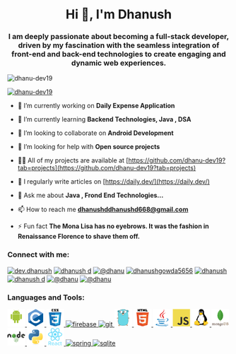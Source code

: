 <h1 align="center">Hi 👋, I'm Dhanush</h1>
<h3 align="center">I am deeply passionate about becoming a full-stack developer, driven by my fascination with the seamless integration of front-end and back-end technologies to create engaging and dynamic web experiences.</h3>

<p align="left"> <img src="https://komarev.com/ghpvc/?username=dhanu-dev19&label=Profile%20views&color=0e75b6&style=flat" alt="dhanu-dev19" /> </p>

<p align="left"> <a href="https://github.com/ryo-ma/github-profile-trophy"><img src="https://github-profile-trophy.vercel.app/?username=dhanu-dev19" alt="dhanu-dev19" /></a> </p>

- 🔭 I’m currently working on **Daily Expense Application**

- 🌱 I’m currently learning **Backend Technologies, Java , DSA**

- 👯 I’m looking to collaborate on **Android Development**

- 🤝 I’m looking for help with **Open source projects**

- 👨‍💻 All of my projects are available at [https://github.com/dhanu-dev19?tab=projects](https://github.com/dhanu-dev19?tab=projects)

- 📝 I regularly write articles on [https://daily.dev/](https://daily.dev/)

- 💬 Ask me about **Java , Frond End Technologies...**

- 📫 How to reach me **dhanushddhanushd668@gmail.com**

- ⚡ Fun fact **The Mona Lisa has no eyebrows. It was the fashion in Renaissance Florence to shave them off.**

<h3 align="left">Connect with me:</h3>
<p align="left">
<a href="https://dev.to/dev.dhanush" target="blank"><img align="center" src="https://raw.githubusercontent.com/rahuldkjain/github-profile-readme-generator/master/src/images/icons/Social/devto.svg" alt="dev.dhanush" height="30" width="40" /></a>
<a href="https://linkedin.com/in/dhanush d" target="blank"><img align="center" src="https://raw.githubusercontent.com/rahuldkjain/github-profile-readme-generator/master/src/images/icons/Social/linked-in-alt.svg" alt="dhanush d" height="30" width="40" /></a>
<a href="https://kaggle.com/@dhanu" target="blank"><img align="center" src="https://raw.githubusercontent.com/rahuldkjain/github-profile-readme-generator/master/src/images/icons/Social/kaggle.svg" alt="@dhanu" height="30" width="40" /></a>
<a href="https://instagram.com/dhanushgowda5656" target="blank"><img align="center" src="https://raw.githubusercontent.com/rahuldkjain/github-profile-readme-generator/master/src/images/icons/Social/instagram.svg" alt="dhanushgowda5656" height="30" width="40" /></a>
<a href="https://www.youtube.com/c/dhanush" target="blank"><img align="center" src="https://raw.githubusercontent.com/rahuldkjain/github-profile-readme-generator/master/src/images/icons/Social/youtube.svg" alt="dhanush" height="30" width="40" /></a>
<a href="https://www.codechef.com/users/dhanush d" target="blank"><img align="center" src="https://cdn.jsdelivr.net/npm/simple-icons@3.1.0/icons/codechef.svg" alt="dhanush d" height="30" width="40" /></a>
<a href="https://www.hackerrank.com/@dhanu" target="blank"><img align="center" src="https://raw.githubusercontent.com/rahuldkjain/github-profile-readme-generator/master/src/images/icons/Social/hackerrank.svg" alt="@dhanu" height="30" width="40" /></a>
<a href="https://www.leetcode.com/@dhanu" target="blank"><img align="center" src="https://raw.githubusercontent.com/rahuldkjain/github-profile-readme-generator/master/src/images/icons/Social/leet-code.svg" alt="@dhanu" height="30" width="40" /></a>
</p>

<h3 align="left">Languages and Tools:</h3>
<p align="left"> <a href="https://developer.android.com" target="_blank" rel="noreferrer"> <img src="https://raw.githubusercontent.com/devicons/devicon/master/icons/android/android-original-wordmark.svg" alt="android" width="40" height="40"/> </a> <a href="https://www.cprogramming.com/" target="_blank" rel="noreferrer"> <img src="https://raw.githubusercontent.com/devicons/devicon/master/icons/c/c-original.svg" alt="c" width="40" height="40"/> </a> <a href="https://www.w3schools.com/css/" target="_blank" rel="noreferrer"> <img src="https://raw.githubusercontent.com/devicons/devicon/master/icons/css3/css3-original-wordmark.svg" alt="css3" width="40" height="40"/> </a> <a href="https://firebase.google.com/" target="_blank" rel="noreferrer"> <img src="https://www.vectorlogo.zone/logos/firebase/firebase-icon.svg" alt="firebase" width="40" height="40"/> </a> <a href="https://git-scm.com/" target="_blank" rel="noreferrer"> <img src="https://www.vectorlogo.zone/logos/git-scm/git-scm-icon.svg" alt="git" width="40" height="40"/> </a> <a href="https://golang.org" target="_blank" rel="noreferrer"> <img src="https://raw.githubusercontent.com/devicons/devicon/master/icons/go/go-original.svg" alt="go" width="40" height="40"/> </a> <a href="https://www.w3.org/html/" target="_blank" rel="noreferrer"> <img src="https://raw.githubusercontent.com/devicons/devicon/master/icons/html5/html5-original-wordmark.svg" alt="html5" width="40" height="40"/> </a> <a href="https://www.java.com" target="_blank" rel="noreferrer"> <img src="https://raw.githubusercontent.com/devicons/devicon/master/icons/java/java-original.svg" alt="java" width="40" height="40"/> </a> <a href="https://developer.mozilla.org/en-US/docs/Web/JavaScript" target="_blank" rel="noreferrer"> <img src="https://raw.githubusercontent.com/devicons/devicon/master/icons/javascript/javascript-original.svg" alt="javascript" width="40" height="40"/> </a> <a href="https://www.linux.org/" target="_blank" rel="noreferrer"> <img src="https://raw.githubusercontent.com/devicons/devicon/master/icons/linux/linux-original.svg" alt="linux" width="40" height="40"/> </a> <a href="https://www.mongodb.com/" target="_blank" rel="noreferrer"> <img src="https://raw.githubusercontent.com/devicons/devicon/master/icons/mongodb/mongodb-original-wordmark.svg" alt="mongodb" width="40" height="40"/> </a> <a href="https://nodejs.org" target="_blank" rel="noreferrer"> <img src="https://raw.githubusercontent.com/devicons/devicon/master/icons/nodejs/nodejs-original-wordmark.svg" alt="nodejs" width="40" height="40"/> </a> <a href="https://www.python.org" target="_blank" rel="noreferrer"> <img src="https://raw.githubusercontent.com/devicons/devicon/master/icons/python/python-original.svg" alt="python" width="40" height="40"/> </a> <a href="https://reactjs.org/" target="_blank" rel="noreferrer"> <img src="https://raw.githubusercontent.com/devicons/devicon/master/icons/react/react-original-wordmark.svg" alt="react" width="40" height="40"/> </a> <a href="https://spring.io/" target="_blank" rel="noreferrer"> <img src="https://www.vectorlogo.zone/logos/springio/springio-icon.svg" alt="spring" width="40" height="40"/> </a> <a href="https://www.sqlite.org/" target="_blank" rel="noreferrer"> <img src="https://www.vectorlogo.zone/logos/sqlite/sqlite-icon.svg" alt="sqlite" width="40" height="40"/> </a> </p>


